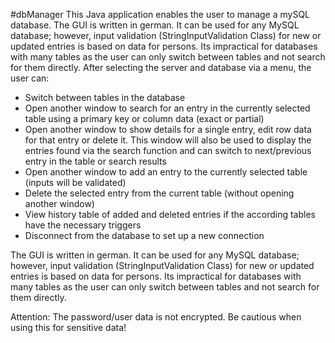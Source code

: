 #dbManager
This Java application enables the user to manage a mySQL database. The GUI is written in german. It can be used for any MySQL database;
however, input validation (StringInputValidation Class) for new or updated entries is based on data for persons.
Its impractical for databases with many tables as the user can only switch between tables and not search for them directly.
After selecting the server and database via a menu, the user can:

- Switch between tables in the database
- Open another window to search for an entry in the currently selected table using a primary key or column data (exact or partial)
- Open another window to show details for a single entry, edit row data for that entry or delete it.
  This window will also be used to display the entries found via the search function and can switch to next/previous entry in the table or search results
- Open another window to add an entry to the currently selected table (inputs will be validated)
- Delete the selected entry from the current table (without opening another window)
- View history table of added and deleted entries if the according tables have the necessary triggers
- Disconnect from the database to set up a new connection

The GUI is written in german. It can be used for any MySQL database; however, input validation (StringInputValidation Class) for new or updated entries is based on data for persons.
Its impractical for databases with many tables as the user can only switch between tables and not search for them directly.

Attention: The password/user data is not encrypted. Be cautious when using this for sensitive data!
